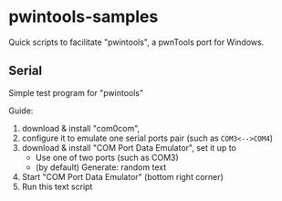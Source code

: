 # pwintools-samples
Quick scripts to facilitate "pwintools", a pwnTools port for Windows.

## Serial
Simple test program for "pwintools"

Guide:
1. download & install "com0com",
2. configure it to emulate one serial ports pair (such as `COM3<-->COM4`)
3. download & install "COM Port Data Emulator", set it up to
    * Use one of two ports (such as COM3)
    * (by default) Generate: random text
4. Start "COM Port Data Emulator" (bottom right corner)
5. Run this text script
